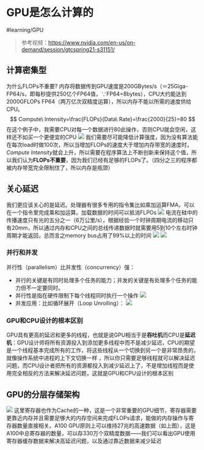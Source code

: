 # GPU是怎么计算的
#learning/GPU 
>参考视频：https://www.nvidia.com/en-us/on-demand/session/gtcspring21-s31151/
## 计算密集型
为什么FLOPs不重要?
内存将数据传到GPU速度是200GBytes/s（＝25Giga-FP64/s，即每秒提供250亿个FP64值，∵FP64=8bytes），CPU大约能达到2000GFLOPs FP64（两万亿次双精度运算），所以内存不能以所需的速度供给CPU。
$$
Compute\ Intensity=\frac{FLOPs}{Data\ Rate}=\frac{2000}{25}=80
$$
在这个例子中，我需要CPU对每一个数据进行80此操作，否则CPU就会空闲，这样还不如买一个更便宜的CPU
![](https://zjpimage.oss-cn-qingdao.aliyuncs.com/CPU%E5%92%8CGPU%E8%AE%A1%E7%AE%97%E5%BC%BA%E5%BA%A6%E5%AF%B9%E6%AF%94.png)
我们需要尽可能降低计算强度，因为没有算法能在每次load时做100次，所以当增加FLOPs的速度大于增加内存带宽的速度时，*Compute Intensity*就会上升，所以需要在程序算法上不断创新来保持这个值，所以我们认为**FLOPs不重要**，因为我们已经有足够的FLOPs了。（四分之三的程序都被内存带宽完全限制住了，所以内存是瓶颈）
## 关心延迟
我们更应该关心的是延迟。处理器有很多专用的指令集比如乘加运算FMA，可以在一个指令里完成乘和加运算。加载数据的时间可以抵消FLPOs
![](https://zjpimage.oss-cn-qingdao.aliyuncs.com/CPU%E6%8C%87%E4%BB%A4%E6%B5%81%E6%B0%B4%E7%BA%BF.png)
电流在硅中的传播速度只有光的五分之一（6万公里/s），根据经验一个时钟周期电流的移动只有20mm，所以通过内存和CPU之间的总线传递数据时就需要用5到10个左右时钟周期才能返回，总而言之memory bus占用了99%以上的时间
![](https://zjpimage.oss-cn-qingdao.aliyuncs.com/%E4%B8%8D%E5%90%8C%E8%8A%AF%E7%89%87%E7%9A%84%E5%B8%A6%E5%AE%BD%E5%92%8C%E6%95%88%E7%8E%87.png)
![](https://zjpimage.oss-cn-qingdao.aliyuncs.com/daxpy%E5%85%85%E5%88%86%E5%88%A9%E7%94%A8%E5%86%85%E5%AD%98.png)

### 并行和并发
并行性（parallelism）比并发性（concurrency）强：
- 并行的关键是有同时处理多个任务的能力；并发的关键是有处理多个任务的能力但不一定要同时。
- 并行性是指在硬件限制下每个线程同时执行一个操作
![](https://zjpimage.oss-cn-qingdao.aliyuncs.com/%E4%B8%8D%E5%90%8C%E8%8A%AF%E7%89%87%E7%9A%84%E7%BA%BF%E7%A8%8B%E6%AF%94.png)
- 并发应用：比如循环展开（Loop Unrolling）：
![](https://zjpimage.oss-cn-qingdao.aliyuncs.com/%E5%B9%B6%E5%8F%91%E6%96%B9%E5%BC%8F%E5%87%8F%E5%B0%91%E8%BF%AD%E4%BB%A3%E6%AC%A1%E6%95%B0.png)

### GPU和CPU设计的根本区别
GPU具有更高的延迟和更多的线程，也就是说GPU相当于是**吞吐机**而CPU是**延迟机**：GPU设计师将所有资源投入到添加更多线程中而不是减少延迟，CPU的期望是一个线程基本完成所有的工作，将这些线程从一个切换到另一个是非常昂贵的，就像操作系统中进程的上下文切换一样 ，所以你只需要足够线程就可以解决延迟问题，而CPU设计者把所有的资源都投入到减少延迟上了，不是增加线程而是使用完全相反的方法来解决延迟问题，这就是GPU和CPU设计的根本区别

## GPU的分层存储架构
![](https://zjpimage.oss-cn-qingdao.aliyuncs.com/gpu%20cache.png)
这里寄存器也作为Cache的一种，这是一个非常重要的GPU细节，寄存器需要更靠近内存并且需要足够大的内存空间来完成FLOPs请求，能做的内存操作与寄存器数量直接相关。A100 GPU原则上可以维持27兆的高速数据（如上图），这是A100中总寄存器的数量，可以存330万个双精度数据——我们可以看出GPU使用寄存器缓存数据来解决高延迟问题，以及通过靠近数据来减少延迟

